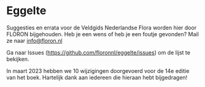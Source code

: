 # Eggelte
Suggesties en errata voor de Veldgids Nederlandse Flora worden hier door FLORON bijgehouden.
Heb je een wens of heb je een foutje gevonden? Mail ze naar info@floron.nl

Ga naar Issues (https://github.com/floronnl/eggelte/issues) om de lijst te bekijken.


In maart 2023 hebben we 10 wijzigingen doorgevoerd voor de 14e editie van het boek. Hartelijk dank aan iedereen die hieraan hebt bijgedragen!
